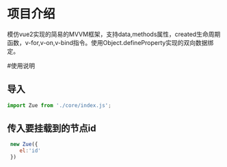 # 项目介绍
模仿vue2实现的简易的MVVM框架，支持data,methods属性，created生命周期函数，v-for,v-on,v-bind指令。使用Object.defineProperty实现的双向数据绑定。

#使用说明

## 导入
```js
import Zue from './core/index.js';
```

## 传入要挂载到的节点id
```js
 new Zue({
    el:'id'
 })
```